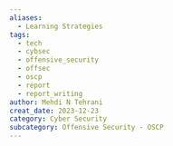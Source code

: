 ```yaml
---
aliases:
  - Learning Strategies
tags:
  - tech
  - cybsec
  - offensive_security
  - offsec
  - oscp
  - report
  - report_writing
author: Mehdi N Tehrani
creat_date: 2023-12-23
category: Cyber Security
subcategory: Offensive Security - OSCP
---
```


